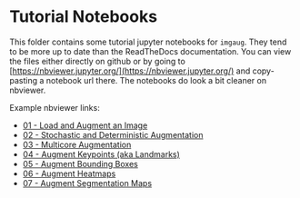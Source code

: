 # Tutorial Notebooks

This folder contains some tutorial jupyter notebooks for `imgaug`.
They tend to be more up to date than the ReadTheDocs documentation.
You can view the files either directly on github or by going to
[https://nbviewer.jupyter.org/](https://nbviewer.jupyter.org/) and copy-pasting
a notebook url there. The notebooks do look a bit cleaner on nbviewer.

Example nbviewer links:
  * [01 - Load and Augment an Image](https://nbviewer.jupyter.org/github/aleju/imgaug-doc/blob/master/notebooks/01%20-%20Load%20and%20Augment%20an%20Image.ipynb)
  * [02 - Stochastic and Deterministic Augmentation](https://nbviewer.jupyter.org/github/aleju/imgaug-doc/blob/master/notebooks/02%20-%20Stochastic%20and%20Deterministic%20Augmentation.ipynb)
  * [03 - Multicore Augmentation](https://nbviewer.jupyter.org/github/aleju/imgaug-doc/blob/master/notebooks/03%20-%20Multicore%20Augmentation.ipynb)
  * [04 - Augment Keypoints (aka Landmarks)](https://nbviewer.jupyter.org/github/aleju/imgaug-doc/blob/master/notebooks/04%20-%20Augment%20Keypoints.ipynb)
  * [05 - Augment Bounding Boxes](https://nbviewer.jupyter.org/github/aleju/imgaug-doc/blob/master/notebooks/05%20-%20Augment%20Bounding%20Boxes.ipynb)
  * [06 - Augment Heatmaps](https://nbviewer.jupyter.org/github/aleju/imgaug-doc/blob/master/notebooks/06%20-%20Augment%20Heatmaps.ipynb)
  * [07 - Augment Segmentation Maps](https://nbviewer.jupyter.org/github/aleju/imgaug-doc/blob/master/notebooks/07%20-%20Augment%20Segmentation%20Maps.ipynb)